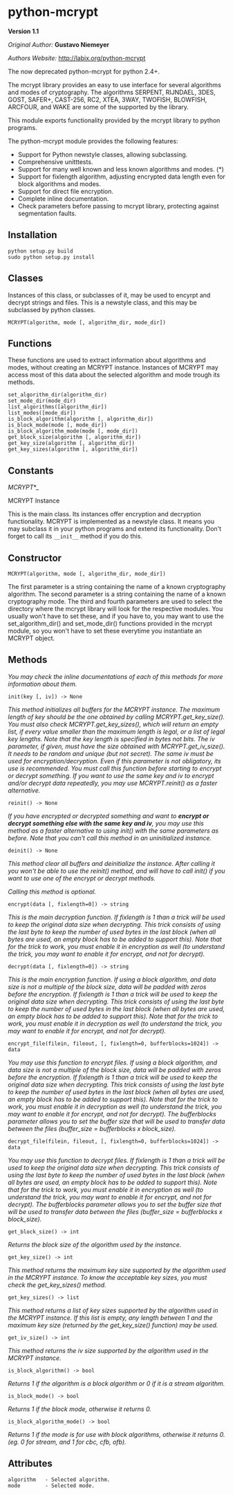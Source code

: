 python-mcrypt
=============

__Version 1.1__

*Original Author:* __Gustavo Niemeyer__

*Authors Website:* http://labix.org/python-mcrypt

The now deprecated python-mcrypt for python 2.4+.

The mcrypt library provides an easy to use interface for several algorithms and modes of cryptography. The algorithms SERPENT, RIJNDAEL, 3DES, GOST, SAFER+, CAST-256, RC2, XTEA, 3WAY, TWOFISH, BLOWFISH, ARCFOUR, and WAKE are some of the supported by the library.

This module exports functionality provided by the mcrypt library to python programs.

The python-mcrypt module provides the following features:

- Support for Python newstyle classes, allowing subclassing.
- Comprehensive unitttests.
- Support for many well known and less known algorithms and modes. (*)
- Support for fixlength algorithm, adjusting encrypted data length even for block algorithms and modes.
- Support for direct file encryption.
- Complete inline documentation.
- Check parameters before passing to mcrypt library, protecting against segmentation faults.


Installation
------------
```
python setup.py build
sudo python setup.py install
```

Classes
-------

Instances of this class, or subclasses of it, may be used to encyrpt and decrypt strings and files. This is a newstyle class, and this may be subclassed by python classes.
```
MCRYPT(algorithm, mode [, algorithm_dir, mode_dir])
```

Functions
---------

These functions are used to extract information about algorithms and modes, without creating an MCRYPT instance. Instances of MCRYPT may access most of this data about the selected algorithm and mode trough its methods.
```
set_algorithm_dir(algorithm_dir)
set_mode_dir(mode_dir)
list_algorithms([algorithm_dir])
list_modes([mode_dir])
is_block_algorithm(algorithm [, algorithm_dir])
is_block_mode(mode [, mode_dir])
is_block_algorithm_mode(mode [, mode_dir])
get_block_size(algorithm [, algorithm_dir])
get_key_size(algorithm [, algorithm_dir])
get_key_sizes(algorithm [, algorithm_dir])
```

Constants
---------

_MCRYPT_*_


MCRYPT Instance

This is the main class. Its instances offer encryption and decryption functionality. MCRYPT is implemented as a newstyle class. It means you may subclass it in your python programs and extend its functionality. Don't forget to call its ```__init__``` method if you do this.


Constructor
-----------
```
MCRYPT(algorithm, mode [, algorithm_dir, mode_dir])
```
The first parameter is a string containing the name of a known cryptography algorithm. The second parameter is a string containing the name of a known cryptography mode. The third and fourth parameters are used to select the directory where the mcrypt library will look for the respective modules. You usually won't have to set these, and if you have to, you may want to use the set_algorithm_dir() and set_mode_dir() functions provided in the mcrypt module, so you won't have to set these everytime you instantiate an MCRYPT object.


Methods
-------

*You may check the inline documentations of each of this methods for more information about them.*
```
init(key [, iv]) -> None
```
*This method initializes all buffers for the MCRYPT instance. The maximum length of key should be the one obtained by calling MCRYPT.get_key_size(). You must also check MCRYPT.get_key_sizes(), which will return an empty list, if every value smaller than the maximum length is legal, or a list of legal key lengths. Note that the key length is specified in bytes not bits. The iv parameter, if given, must have the size obtained with MCRYPT.get_iv_size().  It needs to be random and unique (but not secret). The same iv must be used for encryption/decryption. Even if this parameter is not obligatory, its use is recommended.  You must call this function before starting to encrypt or decrypt something. If you want to use the same key and iv to encrypt and/or decrypt data repeatedly, you may use MCRYPT.reinit() as a faster alternative.*
```
reinit() -> None
```
*If you have encrypted or decrypted something and want to __encrypt or decrypt something else with the same key and iv__, you may use this method as a faster alternative to using init() with the same parameters as before. Note that you can't call this method in an uninitialized instance.*
```
deinit() -> None
```
*This method clear all buffers and deinitialize the instance. After calling it you won't be able to use the reinit() method, and will have to call init() if you want to use one of the encrypt or decrypt methods.*

*Calling this method is optional.*
```
encrypt(data [, fixlength=0]) -> string
```
*This is the main decryption function. If fixlength is 1 than a trick will be used to keep the original data size when decrypting. This trick consists of using the last byte to keep the number of used bytes in the last block (when all bytes are used, an empty block has to be added to support this). Note that for the trick to work, you must enable it in encryption as well (to understand the trick, you may want to enable it for encrypt, and not for decrypt).*
```
decrypt(data [, fixlength=0]) -> string
```
*This is the main encryption function. If using a block algorithm, and data size is not a multiple of the block size, data will be padded with zeros before the encryption. If fixlength is 1 than a trick will be used to keep the original data size when decrypting. This trick consists of using the last byte to keep the number of used bytes in the last block (when all bytes are used, an empty block has to be added to support this). Note that for the trick to work, you must enable it in decryption as well (to understand the trick, you may want to enable it for encrypt, and not for decrypt).*
```
encrypt_file(filein, fileout, [, fixlength=0, bufferblocks=1024]) -> data
```
*You may use this function to encrypt files. If using a block algorithm, and data size is not a multiple of the block size, data will be padded with zeros before the encryption. If fixlength is 1 than a trick will be used to keep the original data size when decrypting. This trick consists of using the last byte to keep the number of used bytes in the last block (when all bytes are used, an empty block has to be added to support this). Note that for the trick to work, you must enable it in decryption as well (to understand the trick, you may want to enable it for encrypt, and not for decrypt). The bufferblocks parameter allows you to set the buffer size that will be used to transfer data between the files (buffer_size = bufferblocks x block_size).*
```
decrypt_file(filein, fileout, [, fixlength=0, bufferblocks=1024]) -> data
```
*You may use this function to decrypt files. If fixlength is 1 than a trick will be used to keep the original data size when decrypting. This trick consists of using the last byte to keep the number of used bytes in the last block (when all bytes are used, an empty block has to be added to support this). Note that for the trick to work, you must enable it in encryption as well (to understand the trick, you may want to enable it for encrypt, and not for decrypt). The bufferblocks parameter allows you to set the buffer size that will be used to transfer data between the files (buffer_size = bufferblocks x block_size).*
```
get_block_size() -> int
```
*Returns the block size of the algorithm used by the instance.*
```
get_key_size() -> int
```
*This method returns the maximum key size supported by the algorithm used in the MCRYPT instance. To know the acceptable key sizes, you must check the get_key_sizes() method.*
```
get_key_sizes() -> list
```
*This method returns a list of key sizes supported by the algorithm used in the MCRYPT instance. If this list is empty, any length between 1 and the maximum key size (returned by the get_key_size() function) may be used.*
```
get_iv_size() -> int
```
*This method returns the iv size supported by the algorithm used in the MCRYPT instance.*
```
is_block_algorithm() -> bool
```
*Returns 1 if the algorithm is a block algorithm or 0 if it is a stream algorithm.*
```
is_block_mode() -> bool
```
*Returns 1 if the block mode, otherwise it returns 0.*
```
is_block_algorithm_mode() -> bool
```
*Returns 1 if the mode is for use with block algorithms, otherwise it returns 0. (eg. 0 for stream, and 1 for cbc, cfb, ofb).*


Attributes
----------
```
algorithm   - Selected algorithm.
mode        - Selected mode.
```
